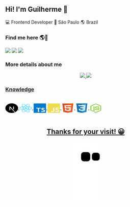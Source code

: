 ## Hi! I'm Guilherme 👋

💻 Frontend Developer 🏡 São Paulo 🌎 Brazil

### Find me here 🌎💬

<div>
  <a href="https://guilhermeleandro.vercel.app/" target="_blank"><img src="https://img.shields.io/badge/-Portfolio-%23333?style=for-the-badge&logo=vercel&logoColor=white" target="_blank"></a> 
  <a href="mailto:guilherme.gl1997@gmail.com"><img src="https://img.shields.io/badge/Gmail-D14836?style=for-the-badge&logo=gmail&logoColor=white" target="_blank"></a>
  <a href="https://www.linkedin.com/in/guirdy" target="_blank"><img src="https://img.shields.io/badge/-LinkedIn-%230077B5?style=for-the-badge&logo=linkedin&logoColor=white" target="_blank"></a> 
</div>

### More details about me

<div align="center">
<a href="https://github.com/guirdy">
<img height="180em" src="https://github-readme-stats.vercel.app/api?username=guirdy&show_icons=true&theme=rose_pine&include_all_commits=true&count_private=true"/>
<img height="180em" src="https://github-readme-stats.vercel.app/api/top-langs/?username=guirdy&layout=compact&langs_count=7&theme=rose_pine"/>
</div>

### Knowledge

<div style="display: inline_block"><br>
  <img align="center" alt="Gui-NextJS" height="30" width="40" src="https://raw.githubusercontent.com/devicons/devicon/master/icons/nextjs/nextjs-original.svg">
  <img align="center" alt="Gui-React" height="30" width="40" src="https://raw.githubusercontent.com/devicons/devicon/master/icons/react/react-original.svg">
  <img align="center" alt="Gui-Ts" height="30" width="40" src="https://raw.githubusercontent.com/devicons/devicon/master/icons/typescript/typescript-plain.svg">
  <img align="center" alt="Gui-Js" height="30" width="40" src="https://raw.githubusercontent.com/devicons/devicon/master/icons/javascript/javascript-plain.svg">
  <img align="center" alt="Gui-HTML" height="30" width="40" src="https://raw.githubusercontent.com/devicons/devicon/master/icons/html5/html5-original.svg">
  <img align="center" alt="Gui-CSS" height="30" width="40" src="https://raw.githubusercontent.com/devicons/devicon/master/icons/css3/css3-original.svg">
  <img align="center" alt="Gui-Node" height="30" width="40" src="https://raw.githubusercontent.com/devicons/devicon/master/icons/nodejs/nodejs-original.svg">
</div>

<br/>
<h2 align="center">Thanks for your visit! 😀</h2>
  
<div align="center">
  
  ![Snake animation](https://github.com/guirdy/guirdy/blob/output/github-contribution-grid-snake.svg)
  
</div>


